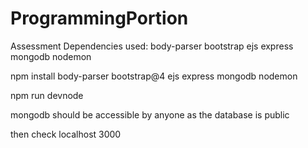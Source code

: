 # ProgrammingPortion
Assessment
Dependencies used: 
body-parser
bootstrap
ejs
express
mongodb
nodemon

npm install body-parser bootstrap@4 ejs express mongodb nodemon

npm run devnode

mongodb should be accessible by anyone
as the database is public

then check localhost 3000
